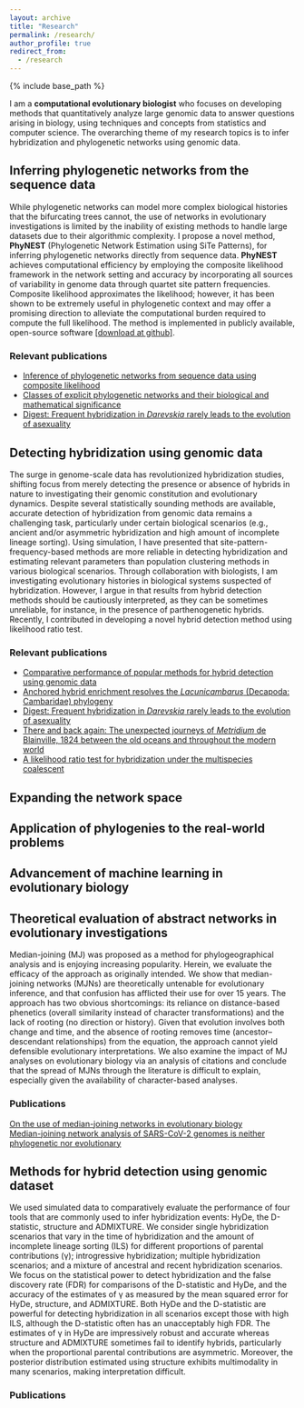 ```yaml
---
layout: archive
title: "Research"
permalink: /research/
author_profile: true
redirect_from:
  - /research
---
```


{% include base_path %}

I am a **computational evolutionary biologist** who focuses on developing methods that quantitatively analyze large genomic data to answer questions arising in biology, using techniques and concepts from statistics and computer science. The overarching theme of my research topics is to infer hybridization and phylogenetic networks using genomic data.

## Inferring phylogenetic networks from the sequence data

<!-- create a logo for phynest and insert -->
While phylogenetic networks can model more complex biological histories that the bifurcating trees cannot, the use of networks in evolutionary investigations is limited by the inability of existing methods to handle large datasets due to their algorithmic complexity. I propose a novel method, **PhyNEST** (Phylogenetic Network Estimation using SiTe Patterns), for inferring phylogenetic networks directly from sequence data. **PhyNEST** achieves computational efficiency by employing the composite likelihood framework in the network setting and accuracy by incorporating all sources of variability in genome data through quartet site pattern frequencies. Composite likelihood approximates the likelihood; however, it has been shown to be extremely useful in phylogenetic context and may offer a promising direction to alleviate the computational burden required to compute the full likelihood. The method is implemented in publicly available, open-source software [[download at github]](https://github.com/sungsik-kong/PhyNEST.jl).

### Relevant publications
- [Inference of phylogenetic networks from sequence data using composite likelihood](https://doi.org/10.1101/2022.11.14.516468)
- [Classes of explicit phylogenetic networks and their biological and mathematical significance](https://doi.org/10.1007/s00285-022-01746-y)
- [Digest: Frequent hybridization in *Darevskia* rarely leads to the evolution of asexuality](https://doi.org/10.1111/evo.14587)

## Detecting hybridization using genomic data

The surge in genome-scale data has revolutionized hybridization studies, shifting focus from merely detecting the presence or absence of hybrids in nature to investigating their genomic constitution and evolutionary dynamics. Despite several statistically sounding methods are available, accurate detection of hybridization from genomic data remains a challenging task, particularly under certain biological scenarios (e.g., ancient and/or asymmetric hybridization and high amount of incomplete lineage sorting). Using simulation, I have presented that site-pattern-frequency-based methods are more reliable in detecting hybridization and estimating relevant parameters than population clustering methods in various biological scenarios. Through collaboration with biologists, I am investigating evolutionary histories in biological systems suspected of hybridization. However, I argue in that results from hybrid detection methods should be cautiously interpreted, as they can be sometimes unreliable, for instance, in the presence of parthenogenetic hybrids. Recently, I contributed in developing a novel hybrid detection method using likelihood ratio test.

### Relevant publications
- [Comparative performance of popular methods for hybrid detection using genomic data](https://doi.org/10.1093/sysbio/syaa092)
- [Anchored hybrid enrichment resolves the *Lacunicambarus* (Decapoda: Cambaridae) phylogeny](https://doi.org/10.1093/jcbiol/ruab073)
- [Digest: Frequent hybridization in *Darevskia* rarely leads to the evolution of asexuality](https://doi.org/10.1111/evo.14462)
- [There and back again: The unexpected journeys of *Metridium* de Blainville, 1824 between the old oceans and throughout the modern world](https://doi.org/10.1086/723800)
- [A likelihood ratio test for hybridization under the multispecies coalescent](https://doi.org/10.1101/2023.06.20.545699)





## Expanding the network space

## Application of phylogenies to the real-world problems


## Advancement of machine learning in evolutionary biology

## Theoretical evaluation of abstract networks in evolutionary investigations

Median-joining (MJ) was proposed as a method for phylogeographical analysis and is enjoying increasing popularity. Herein, we evaluate the efficacy of the approach as originally intended. We show that median-joining networks (MJNs) are theoretically untenable for evolutionary inference, and that confusion has afflicted their use for over 15 years. The approach has two obvious shortcomings: its reliance on distance-based phenetics (overall similarity instead of character transformations) and the lack of rooting (no direction or history). Given that evolution involves both change and time, and the absence of rooting removes time (ancestor–descendant relationships) from the equation, the approach cannot yield defensible evolutionary interpretations. We also examine the impact of MJ analyses on evolutionary biology via an analysis of citations and conclude that the spread of MJNs through the literature is difficult to explain, especially given the availability of character-based analyses.

### Publications
 <a href="https://doi.org/10.1111/cla.12147">On the use of median-joining networks in evolutionary biology</a><br>
 <a href="https://doi.org/10.1073/pnas.2007062117">Median-joining network analysis of SARS-CoV-2 genomes is neither phylogenetic nor evolutionary</a>




## Methods for hybrid detection using genomic dataset

We used simulated data to comparatively evaluate the performance of four tools that are commonly used to infer hybridization events: HyDe, the D-statistic, structure and ADMIXTURE. We consider single hybridization scenarios that vary in the time of hybridization and the amount of incomplete lineage sorting (ILS) for different proportions of parental contributions (⁠γ⁠); introgressive hybridization; multiple hybridization scenarios; and a mixture of ancestral and recent hybridization scenarios. We focus on the statistical power to detect hybridization and the false discovery rate (FDR) for comparisons of the D-statistic and HyDe, and the accuracy of the estimates of γ as measured by the mean squared error for HyDe, structure, and ADMIXTURE. Both HyDe and the D-statistic are powerful for detecting hybridization in all scenarios except those with high ILS, although the D-statistic often has an unacceptably high FDR. The estimates of γ in HyDe are impressively robust and accurate whereas structure and ADMIXTURE sometimes fail to identify hybrids, particularly when the proportional parental contributions are asymmetric. Moreover, the posterior distribution estimated using structure exhibits multimodality in many scenarios, making interpretation difficult. 

### Publications
